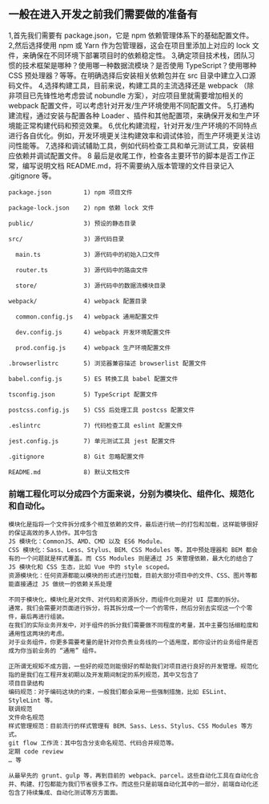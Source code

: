 ## 一般在进入开发之前我们需要做的准备有

1,首先我们需要有 package.json，它是 npm 依赖管理体系下的基础配置文件。
2,然后选择使用 npm 或 Yarn 作为包管理器，这会在项目里添加上对应的 lock 文件，来确保在不同环境下部署项目时的依赖稳定性。
3,确定项目技术栈，团队习惯的技术框架是哪种？使用哪一种数据流模块？是否使用 TypeScript？使用哪种 CSS 预处理器？等等。在明确选择后安装相关依赖包并在 src 目录中建立入口源码文件。
4,选择构建工具，目前来说，构建工具的主流选择还是 webpack （除非项目已先锋性地考虑尝试 nobundle 方案），对应项目里就需要增加相关的 webpack 配置文件，可以考虑针对开发/生产环境使用不同配置文件。
5,打通构建流程，通过安装与配置各种 Loader 、插件和其他配置项，来确保开发和生产环境能正常构建代码和预览效果。
6,优化构建流程，针对开发/生产环境的不同特点进行各自优化。例如，开发环境更关注构建效率和调试体验，而生产环境更关注访问性能等。
7,选择和调试辅助工具，例如代码检查工具和单元测试工具，安装相应依赖并调试配置文件。
8 最后是收尾工作，检查各主要环节的脚本是否工作正常，编写说明文档 README.md，将不需要纳入版本管理的文件目录记入 .gitignore 等。

```
package.json         1) npm 项目文件

package-lock.json    2) npm 依赖 lock 文件

public/              3) 预设的静态目录

src/                 3) 源代码目录

  main.ts            3) 源代码中的初始入口文件

  router.ts          3) 源代码中的路由文件

  store/             3) 源代码中的数据流模块目录

webpack/             4) webpack 配置目录

  common.config.js   4) webpack 通用配置文件

  dev.config.js      4) webpack 开发环境配置文件

  prod.config.js     4) webpack 生产环境配置文件

.browserlistrc       5) 浏览器兼容描述 browserlist 配置文件

babel.config.js      5) ES 转换工具 babel 配置文件

tsconfig.json        5) TypeScript 配置文件

postcss.config.js    5) CSS 后处理工具 postcss 配置文件

.eslintrc            7) 代码检查工具 eslint 配置文件

jest.config.js       7) 单元测试工具 jest 配置文件

.gitignore           8) Git 忽略配置文件

README.md            8) 默认文档文件

```


### 前端工程化可以分成四个方面来说，分别为模块化、组件化、规范化和自动化。
<!-- 模块化 -->
```
模块化是指将一个文件拆分成多个相互依赖的文件，最后进行统一的打包和加载，这样能够很好的保证高效的多人协作。其中包含
JS 模块化：CommonJS、AMD、CMD 以及 ES6 Module。
CSS 模块化：Sass、Less、Stylus、BEM、CSS Modules 等。其中预处理器和 BEM 都会有的一个问题就是样式覆盖。而 CSS Modules 则是通过 JS 来管理依赖，最大化的结合了 JS 模块化和 CSS 生态，比如 Vue 中的 style scoped。
资源模块化：任何资源都能以模块的形式进行加载，目前大部分项目中的文件、CSS、图片等都能直接通过 JS 做统一的依赖关系处理
```

<!-- 组件化 -->
```
不同于模块化，模块化是对文件、对代码和资源拆分，而组件化则是对 UI 层面的拆分。
通常，我们会需要对页面进行拆分，将其拆分成一个一个的零件，然后分别去实现这一个个零件，最后再进行组装。
在我们的实际业务开发中，对于组件的拆分我们需要做不同程度的考量，其中主要包括细粒度和通用性这两块的考虑。
对于业务组件，你更多需要考量的是针对你负责业务线的一个适用度，即你设计的业务组件是否成为你当前业务的 “通用” 组件。
```
<!-- 规范化 -->

```
正所谓无规矩不成方圆，一些好的规范则能很好的帮助我们对项目进行良好的开发管理。规范化指的是我们在工程开发初期以及开发期间制定的系列规范，其中又包含了
项目目录结构
编码规范：对于编码这块的约束，一般我们都会采用一些强制措施，比如 ESLint、StyleLint 等。
联调规范
文件命名规范
样式管理规范：目前流行的样式管理有 BEM、Sass、Less、Stylus、CSS Modules 等方式。
git flow 工作流：其中包含分支命名规范、代码合并规范等。
定期 code review
… 等
```
<!-- 自动化 -->
```
从最早先的 grunt、gulp 等，再到目前的 webpack、parcel。这些自动化工具在自动化合并、构建、打包都能为我们节省很多工作。而这些只是前端自动化其中的一部分，前端自动化还包含了持续集成、自动化测试等方方面面。
```










